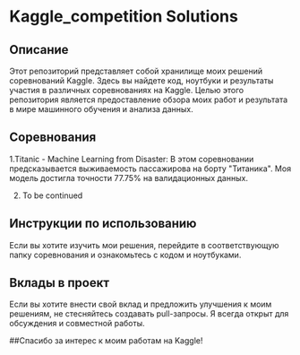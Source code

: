 # Kaggle_competition Solutions
## Описание

Этот репозиторий представляет собой хранилище моих решений соревнований Kaggle. 
Здесь вы найдете код, ноутбуки и результаты участия в различных соревнованиях на Kaggle. 
Целью этого репозитория является предоставление обзора моих работ и результата в мире машинного обучения и анализа данных.

## Соревнования

1.Titanic - Machine Learning from Disaster: В этом соревновании предсказывается выживаемость пассажирова на борту "Титаника".
Моя модель достигла точности 77.75% на валидационных данных.

2. To be continued


## Инструкции по использованию

Если вы хотите изучить мои решения, перейдите 
в соответствующую папку соревнования и ознакомьтесь с кодом и ноутбуками.

## Вклады в проект

Если вы хотите внести свой вклад и предложить улучшения к моим решениям, не стесняйтесь создавать pull-запросы.
Я всегда открыт для обсуждения и совместной работы.



##Спасибо за интерес к моим работам на Kaggle!

